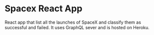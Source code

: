 # Spacex React App

React app that list all the launches of SpaceX and classify them as successful and failed. It uses GraphQL sever and is hosted on Heroku.


